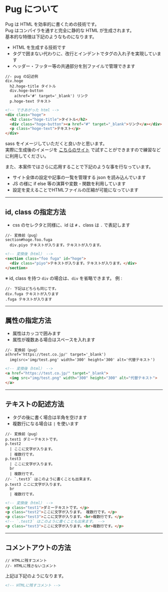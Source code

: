 # Pug について

Pug は HTML を効率的に書くための技術です。  
Pug はコンパイラを通すと完全に静的な HTML が生成されます。  
基本的な特徴は下記のようなものになります。

- HTML を生成する技術です
- タグで囲まない代わりに、改行とインデントでタグの入れ子を実現しています
- ヘッダー・フッター等の共通部分を別ファイルで管理できます

```pug
//- pug の記述例
div.hoge
  h2.hoge-title タイトル
  div.hoge-button
    a(href='#' target='_blank') リンク
  p.hoge-text テキスト
```

```html
<!-- できあがった html -->
<div class="hoge">
  <h2 class="hoge-title">タイトル</h2>
  <div class="hoge-button"><a href="#" target="_blank">リンク</a></div>
  <p class="hoge-text">テキスト</p>
</div>
```

sass をイメージしていただくと良いかと思います。  
実際に生成後のイメージを [こちらのサイト](https://pughtml.com/) で試すことができますので練習などに利用してください。

また、本案件ではさらに応用することで下記のような事を行なっています。

- サイト全体の設定や記事の一覧を管理する json を読み込んでいます
- JS の様に if else 等の演算や変数・関数を利用しています
- 設定を変えることでHTMLファイルの圧縮が可能になっています

---

## id, class の指定方法

- css のセレクタと同様に、id は `#` 、class は `.` で表記します

```pug
//- 変換前（pug）
section#hoge.foo.fuga
  div.piyo テキストが入ります。テキストが入ります。
```

```html
<!-- 変換後（html） -->
<section class="foo fuga" id="hoge">
  <div class="piyo">テキストが入ります。テキストが入ります。</div>
</section>
```

※ id, class を持つ `div` の場合は、`div` を省略できます。
例 :

```pug
//- 下記はどちらも同じです。
div.fuga テキストが入ります
.fuga テキストが入ります
```

---

## 属性の指定方法

- 属性はカッコで囲みます
- 属性が複数ある場合はスペースを入れます

```pug
//- 変換前（pug）
a(href='https://test.co.jp/' target='_blank')
  img(src='img/test.png' width='300' height='300' alt='代替テキスト')
```

```html
<!-- 変換後（html） -->
<a href="https://test.co.jp/" target="_blank">
  <img src="img/test.png" width="300" height="300" alt="代替テキスト">
</a>
```

---

## テキストの記述方法

- タグの後に書く場合は半角を空けます
- 複数行になる場合は `|` を使います

```pug
//- 変換前（pug）
p.test1 ダミーテキストです。
p.test2
  | ここに文字が入ります。
  | 複数行です。
p.test3
  | ここに文字が入ります。
  br
  | 複数行です。
//- `.test3` はこのように書くことも出来ます。
p.test3 ここに文字が入ります。
  br
  | 複数行です。
```

```html
<!-- 変換後（html） -->
<p class="test1">ダミーテキストです。</p>
<p class="test2">ここに文字が入ります。 複数行です。</p>
<p class="test3">ここに文字が入ります。<br>複数行です。</p>
<!-- `.test3` はこのように書くことも出来ます。 -->
<p class="test3">ここに文字が入ります。<br>複数行です。</p>
```

---

## コメントアウトの方法

```pug
// HTMLに残すコメント
//- HTMLに残さないコメント
```

上記は下記のようになります。

```html
<!-- HTMLに残すコメント -->
```
